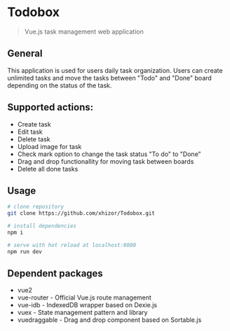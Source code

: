 # Todobox

> Vue.js task management web application

## General

This application is used for users daily task organization. Users can create unlimited tasks and move the tasks between "Todo" and "Done" board depending on the status of the task. 

## Supported actions:
- Create task
- Edit task
- Delete task
- Upload image for task
- Check mark option to change the task status "To do" to "Done"
- Drag and drop functionallity for moving task between boards
- Delete all done tasks


## Usage

``` bash
# clone repository
git clone https://github.com/xhizor/Todobox.git

# install dependencies
npm i

# serve with hot reload at localhost:8080
npm run dev
```
## Dependent packages
- vue2
- vue-router - Official Vue.js route management
- vue-idb - IndexedDB wrapper based on Dexie.js
- vuex - State management pattern and library
- vuedraggable - Drag and drop component based on Sortable.js
